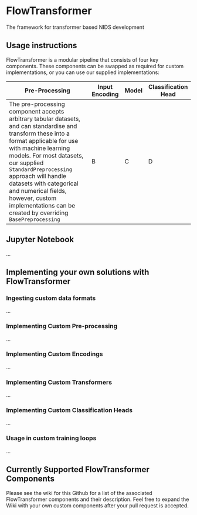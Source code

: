 # FlowTransformer
The framework for transformer based NIDS development

## Usage instructions

FlowTransformer is a modular pipeline that consists of four key components. These components can be swapped as required for custom implementations, or you can use our supplied implementations:

| **Pre-Processing** | **Input Encoding** | **Model** | **Classification Head** |
|--------------------|--------------------|-----------|-------------------------|
| The pre-processing component accepts arbitrary tabular datasets, and can standardise and transform these into a format applicable for use with machine learning models. For most datasets, our supplied `StandardPreprocessing` approach will handle datasets with categorical and numerical fields, however, custom implementations can be created by overriding `BasePreprocessing`                  | B                  | C         | D                       |

## Jupyter Notebook

...

## Implementing your own solutions with FlowTransformer

### Ingesting custom data formats

...

### Implementing Custom Pre-processing 

...

### Implementing Custom Encodings 

...

### Implementing Custom Transformers

...

### Implementing Custom Classification Heads

...

### Usage in custom training loops

...

## Currently Supported FlowTransformer Components

Please see the wiki for this Github for a list of the associated FlowTransformer components and their description. Feel free to expand the Wiki with your own custom components after your pull request is accepted.

